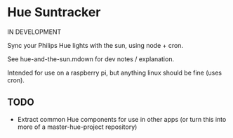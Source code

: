 # Hue Suntracker

IN DEVELOPMENT

Sync your Philips Hue lights with the sun, using node + cron.

See hue-and-the-sun.mdown for dev notes / explanation. 

Intended for use on a raspberry pi, but anything linux should be fine (uses cron).



## TODO 

* Extract common Hue components for use in other apps (or turn this into more of a master-hue-project repository)